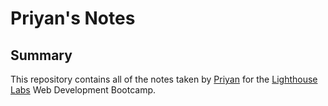 # Priyan's Notes
## Summary
This repository contains all of the notes taken by [Priyan](https://github.com/Priyan0388) for the [Lighthouse Labs](https://lighthouselabs.ca) Web Development Bootcamp.